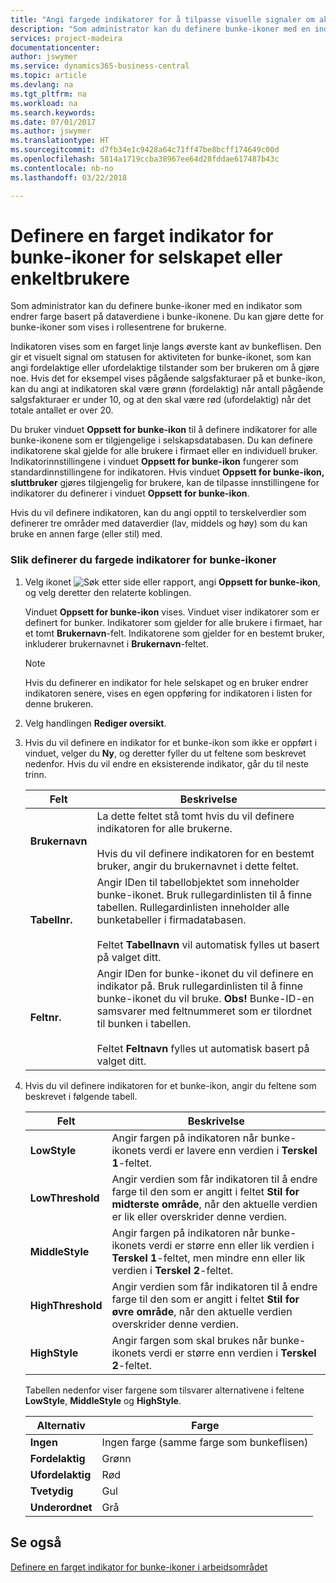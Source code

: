 ```yaml
---
title: "Angi fargede indikatorer for å tilpasse visuelle signaler om aktiviteten for et bunke-ikon for selskapet eller individuelle brukere | Microsoft-dokumentasjon"
description: "Som administrator kan du definere bunke-ikoner med en indikator som endrer farge basert på dataverdiene i bunke-ikonene. Du kan gjøre dette for bunke-ikoner som vises i rollesentrene for brukerne."
services: project-madeira
documentationcenter: 
author: jswymer
ms.service: dynamics365-business-central
ms.topic: article
ms.devlang: na
ms.tgt_pltfrm: na
ms.workload: na
ms.search.keywords: 
ms.date: 07/01/2017
ms.author: jswymer
ms.translationtype: HT
ms.sourcegitcommit: d7fb34e1c9428a64c71ff47be8bcff174649c00d
ms.openlocfilehash: 5814a1719ccba38967ee64d28fddae617487b43c
ms.contentlocale: nb-no
ms.lasthandoff: 03/22/2018

---
```

# <a name="set-up-a-colored-indicator-on-cues-for-the-company-or-individual-users"></a>Definere en farget indikator for bunke-ikoner for selskapet eller enkeltbrukere
Som administrator kan du definere bunke-ikoner med en indikator som endrer farge basert på dataverdiene i bunke-ikonene. Du kan gjøre dette for bunke-ikoner som vises i rollesentrene for brukerne.  
  
Indikatoren vises som en farget linje langs øverste kant av bunkeflisen. Den gir et visuelt signal om statusen for aktiviteten for bunke-ikonet, som kan angi fordelaktige eller ufordelaktige tilstander som ber brukeren om å gjøre noe. Hvis det for eksempel vises pågående salgsfakturaer på et bunke-ikon, kan du angi at indikatoren skal være grønn (fordelaktig) når antall pågående salgsfakturaer er under 10, og at den skal være rød (ufordelaktig) når det totale antallet er over 20.  
  
Du bruker vinduet **Oppsett for bunke-ikon** til å definere indikatorer for alle bunke-ikonene som er tilgjengelige i selskapsdatabasen. Du kan definere indikatorene skal gjelde for alle brukere i firmaet eller en individuell bruker. Indikatorinnstillingene i vinduet **Oppsett for bunke-ikon** fungerer som standardinnstillingene for indikatoren. Hvis vinduet **Oppsett for bunke-ikon, sluttbruker** gjøres tilgjengelig for brukere, kan de tilpasse innstillingene for indikatorer du definerer i vinduet **Oppsett for bunke-ikon**.  
  
Hvis du vil definere indikatoren, kan du angi opptil to terskelverdier som definerer tre områder med dataverdier (lav, middels og høy) som du kan bruke en annen farge (eller stil) med.  
  
### <a name="to-set-up-colored-indicators-on-cues"></a>Slik definerer du fargede indikatorer for bunke-ikoner  
1. Velg ikonet ![Søk etter side eller rapport](media/ui-search/search_small.png "Søk etter side eller rapport"), angi **Oppsett for bunke-ikon**, og velg deretter den relaterte koblingen.  
  
     Vinduet **Oppsett for bunke-ikon** vises. Vinduet viser indikatorer som er definert for bunker. Indikatorer som gjelder for alle brukere i firmaet, har et tomt **Brukernavn**-felt. Indikatorene som gjelder for en bestemt bruker, inkluderer brukernavnet i **Brukernavn**-feltet.  
  
    > [!NOTE]  
    >  Hvis du definerer en indikator for hele selskapet og en bruker endrer indikatoren senere, vises en egen oppføring for indikatoren i listen for denne brukeren.  
  
2. Velg handlingen **Rediger oversikt**.  
3. Hvis du vil definere en indikator for et bunke-ikon som ikke er oppført i vinduet, velger du **Ny**, og deretter fyller du ut feltene som beskrevet nedenfor. Hvis du vil endre en eksisterende indikator, går du til neste trinn.  
  
    |  Felt  |  Beskrivelse  |    
    |---------|---------------|  
    |**Brukernavn**|La dette feltet stå tomt hvis du vil definere indikatoren for alle brukerne.<br /><br /> Hvis du vil definere indikatoren for en bestemt bruker, angir du brukernavnet i dette feltet.|  
    |**Tabellnr.**|Angir IDen til tabellobjektet som inneholder bunke-ikonet. Bruk rullegardinlisten til å finne tabellen. Rullegardinlisten inneholder alle bunketabeller i firmadatabasen.<br /><br /> Feltet **Tabellnavn** vil automatisk fylles ut basert på valget ditt.|  
    |**Feltnr.**|Angir IDen for bunke-ikonet du vil definere en indikator på. Bruk rullegardinlisten til å finne bunke-ikonet du vil bruke. **Obs!**  Bunke-ID-en samsvarer med feltnummeret som er tilordnet til bunken i tabellen. <br /><br /> Feltet **Feltnavn** fylles ut automatisk basert på valget ditt.|  
  
4. Hvis du vil definere indikatoren for et bunke-ikon, angir du feltene som beskrevet i følgende tabell.  
  
    |  Felt  |  Beskrivelse  |    
    |---------|---------------|  
    |**LowStyle**|Angir fargen på indikatoren når bunke-ikonets verdi er lavere enn verdien i **Terskel 1**-feltet.|  
    |**LowThreshold**|Angir verdien som får indikatoren til å endre farge til den som er angitt i feltet **Stil for midterste område**, når den aktuelle verdien er lik eller overskrider denne verdien.|  
    |**MiddleStyle**|Angir fargen på indikatoren når bunke-ikonets verdi er større enn eller lik verdien i **Terskel 1**-feltet, men mindre enn eller lik verdien i **Terskel 2**-feltet.|  
    |**HighThreshold**|Angir verdien som får indikatoren til å endre farge til den som er angitt i feltet **Stil for øvre område**, når den aktuelle verdien overskrider denne verdien.|  
    |**HighStyle**|Angir fargen som skal brukes når bunke-ikonets verdi er større enn verdien i **Terskel 2**-feltet.|  
  
     Tabellen nedenfor viser fargene som tilsvarer alternativene i feltene **LowStyle**, **MiddleStyle** og **HighStyle**.  
  
    |  Alternativ  |  Farge  |  
    |----------|---------|  
    |**Ingen**|Ingen farge (samme farge som bunkeflisen)|  
    |**Fordelaktig**|Grønn|  
    |**Ufordelaktig**|Rød|  
    |**Tvetydig**|Gul|  
    |**Underordnet**|Grå|  
  
## <a name="see-also"></a>Se også  
[Definere en farget indikator for bunke-ikoner i arbeidsområdet](ui-how-setup-colored-indicator-cues.md)  
